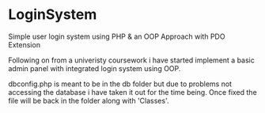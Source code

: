 # LoginSystem
Simple user login system using PHP &amp; an OOP Approach with PDO Extension

Following on from a univeristy coursework i have started implement a basic admin panel with integrated login system using OOP.

dbconfig.php is meant to be in the db folder but due to problems not accessing the database i have taken it out for the time being. Once fixed the file will be back in the folder along with 'Classes'.
